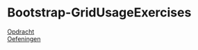 # Bootstrap-GridUsageExercises

[Opdracht](https://github.com/geert-timmermans/Bootstrap-GridUsageExercises/blob/master/opdracht.md)  
[Oefeningen](https://geert-timmermans.github.io/Bootstrap-GridUsageExercises/)
